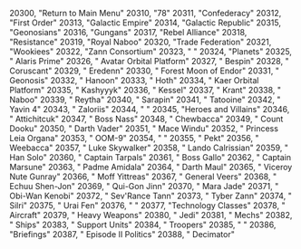 ﻿20300, "Return to Main Menu"
20310, "78"
20311, "Confederacy"
20312, "First Order"
20313, "Galactic Empire"
20314, "Galactic Republic"
20315, "Geonosians"
20316, "Gungans"
20317, "Rebel Alliance"
20318, "Resistance"
20319, "Royal Naboo"
20320, "Trade Federation"
20321, "Wookiees"
20322, "Zann Consortium"
20323, " "
20324, "Planets"
20325, "  Alaris Prime"
20326, "  Avatar Orbital Platform"
20327, "  Bespin"
20328, "  Coruscant"
20329, "  Eredenn"
20330, "  Forest Moon of Endor"
20331, "  Geonosis"
20332, "  Hanoon"
20333, "  Hoth"
20334, "  Kaer Orbital Platform"
20335, "  Kashyyyk"
20336, "  Kessel"
20337, "  Krant"
20338, "  Naboo"
20339, "  Reytha"
20340, "  Sarapin"
20341, "  Tatooine"
20342, "  Yavin 4"
20343, "  Zaloriis"
20344, " "
20345, "Heroes and Villains"
20346, "  Attichitcuk"
20347, "  Boss Nass"
20348, "  Chewbacca"
20349, "  Count Dooku"
20350, "  Darth Vader"
20351, "  Mace Windu"
20352, "  Princess Leia Organa"
20353, "  OOM-9"
20354, " "
20355, "  Pekt"
20356, "  Weebacca"
20357, "  Luke Skywalker"
20358, "  Lando Calrissian"
20359, "  Han Solo"
20360, "  Captain Tarpals"
20361, "  Boss Gallo"
20362, "  Captain Marsune"
20363, "  Padme Amidala"
20364, "  Darth Maul"
20365, "  Viceroy Nute Gunray"
20366, "  Moff Yittreas"
20367, "  General Veers"
20368, "  Echuu Shen-Jon"
20369, "  Qui-Gon Jinn"
20370, "  Mara Jade"
20371, "  Obi-Wan Kenobi"
20372, "  Sev'Rance Tann"
20373, "  Tyber Zann"
20374, "  Silri"
20375, "  Urai Fen"
20376, " "
20377, "Technology Classes"
20378, "  Aircraft"
20379, "  Heavy Weapons"
20380, "  Jedi"
20381, "  Mechs"
20382, "  Ships"
20383, "  Support Units"
20384, "  Troopers"
20385, " "
20386, "Briefings"
20387, "  Episode II Politics"
20388, "  Decimator"
